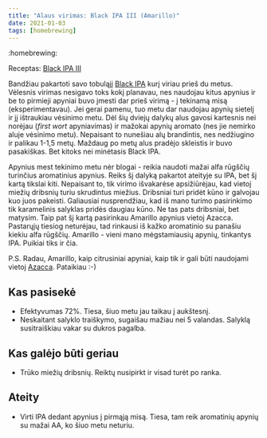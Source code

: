 ```yaml
---
title: "Alaus virimas: Black IPA III (Amarillo)"
date: 2021-01-03
tags: [homebrewing]
---
```


:homebrewing:

Receptas: [Black IPA III](https://www.brewersfriend.com/homebrew/recipe/view/1097679/black-ipa-iii)

Bandžiau pakartoti savo tobuląjį [Black IPA](https://www.brewersfriend.com/homebrew/recipe/view/733666/azacca-black-ipa/252501)
kurį viriau prieš du metus. Vėlesnis virimas nesigavo toks kokį planavau, nes
naudojau kitus apynius ir be to pirmieji apyniai buvo įmesti dar prieš virimą -
į tekinamą misą (eksperimentavau). Jei gerai pamenu, tuo metu dar naudojau
apynių sietelį ir jį ištraukiau vėsinimo metu. Dėl šių dviejų dalykų alus gavosi
kartesnis nei norėjau (*first wort* apyniavimas) ir mažokai apynių aromato (nes
jie nemirko aluje vėsinimo metu). Nepaisant to nunešiau alų brandintis, nes
nedžiugino ir palikau 1-1,5 metų. Maždaug po metų alus pradėjo skleistis ir buvo
pasakiškas. Bet kitoks nei minėtasis Black IPA.

Apynius mest tekinimo metu nėr blogai - reikia naudoti mažai alfa rūgščių
turinčius aromatinius apynius. Reiks šį dalyką pakartot ateityje su IPA, bet šį
kartą tikslai kiti. Nepaisant to, tik virimo išvakarėse apsižiūrėjau, kad vietoj
miežių dribsnių turiu skrudintus miežius. Dribsniai turi pridėt kūno ir
galvojau kuo juos pakeisti. Galiausiai nusprendžiau, kad iš mano turimo
pasirinkimo tik karamelinis salyklas pridės daugiau kūno. Ne tas pats dribsniai,
bet matysim. Taip pat šį kartą pasirinkau Amarillo apynius vietoj Azacca.
Pastarųjų tiesiog neturėjau, tad rinkausi iš kažko aromatinio su panašiu kiekiu
alfa rūgščių. Amarillo - vieni mano mėgstamiausių apynių, tinkantys IPA. Puikiai
tiks ir čia.

P.S. Radau, Amarillo, kaip citrusiniai apyniai, kaip tik ir gali būti naudojami
vietoj [Azacca](http://www.hopslist.com/hops/dual-purpose-hops/azacca/).
Pataikiau :-)


## Kas pasisekė

- Efektyvumas 72%. Tiesa, šiuo metu jau taikau į aukštesnį.
- Neskaitant salyklo traiškymo, sugaišau mažiau nei 5 valandas. Salyklą
  susitraiškiau vakar su dukros pagalba.


## Kas galėjo būti geriau

- Trūko miežių dribsnių. Reiktų nusipirkt ir visad turėt po ranka.

## Ateity

- Virti IPA dedant apynius į pirmąją misą. Tiesa, tam reik aromatinių apynių su
  mažai AA, ko šiuo metu neturiu.
